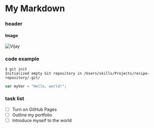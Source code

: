 # My Markdown
### header 
#### Image
![Vijay](https://github.com/arjun6736/skills-communicate-using-markdown/assets/87701499/861e4b15-72a5-48eb-aa27-c2569fd55bf9)

### code example
```
$ git init
Initialized empty Git repository in /Users/skills/Projects/recipe-repository/.git/
```
``` javascript
var myVar = "Hello, world!";
```
### task list
- [ ] Turn on GitHub Pages
- [ ] Outline my portfolio
- [ ] Introduce myself to the world
